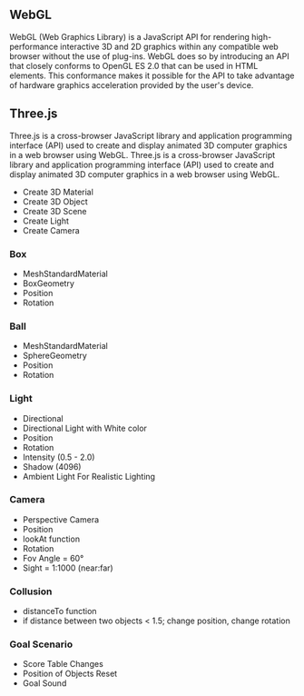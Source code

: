 ## WebGL
WebGL (Web Graphics Library) is a JavaScript API for rendering high-performance interactive 3D and 2D graphics within any compatible web browser without the use of plug-ins. WebGL does so by introducing an API that closely conforms to OpenGL ES 2.0 that can be used in HTML <canvas> elements. This conformance makes it possible for the API to take advantage of hardware graphics acceleration provided by the user's device.

## Three.js
Three.js is a cross-browser JavaScript library and application programming interface (API) used to create and display animated 3D computer graphics in a web browser using WebGL. Three.js is a cross-browser JavaScript library and application programming interface (API) used to create and display animated 3D computer graphics in a web browser using WebGL.
- Create 3D Material
- Create 3D Object
- Create 3D Scene 
- Create Light
- Create Camera

### Box
- MeshStandardMaterial
- BoxGeometry
- Position
- Rotation

### Ball
- MeshStandardMaterial
- SphereGeometry
- Position
- Rotation

### Light
- Directional
- Directional Light with White color  
- Position
- Rotation 
- Intensity (0.5 - 2.0)
- Shadow (4096)
- Ambient Light For Realistic Lighting 

### Camera
- Perspective Camera
- Position
 - lookAt function
- Rotation 
- Fov Angle = 60°
- Sight = 1:1000 (near:far)

### Collusion
- distanceTo function
- if distance between two objects < 1.5; change position, change rotation

### Goal Scenario
- Score Table Changes 
- Position of Objects Reset
- Goal Sound





